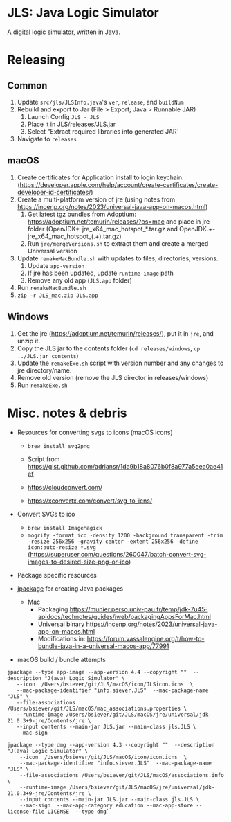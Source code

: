 # JLS: Java Logic Simulator

A digital logic simulator, written in Java.

# Releasing 

## Common

1. Update `src/jls/JLSInfo.java`'s `ver`, `release`, and `buildNum`
2. Rebuild and export to Jar (File > Export;  Java > Runnable JAR)
	1. Launch Config `JLS - JLS`
	2. Place it in JLS/releases/JLS.jar
	3. Select "Extract required libraries into generated JAR`
3. Navigate to `releases`

## macOS

1. Create certificates for Application install to login keychain. (https://developer.apple.com/help/account/create-certificates/create-developer-id-certificates/)
2. Create a multi-platform version of jre (using notes from https://incenp.org/notes/2023/universal-java-app-on-macos.html)
	1. Get latest tgz bundles from Adoptium: https://adoptium.net/temurin/releases/?os=mac and place in jre folder (OpenJDK*-jre_x64_mac_hotspot_*.tar.gz and  OpenJDK.+-jre_x64_mac_hotspot_(.+).tar.gz)
	2. Run `jre/mergeVersions.sh` to extract them and create a merged Universal version 
3. Update `remakeMacBundle.sh` with updates to files, directories, versions. 
   1. Update `app-version` 
   2. If jre has been updated, update `runtime-image` path
   3. Remove any old app (`JLS.app` folder)
4. Run `remakeMacBundle.sh`
5. `zip -r JLS_mac.zip JLS.app`

## Windows

1. Get the jre (https://adoptium.net/temurin/releases/), put it in `jre`, and unzip it.  
2. Copy the JLS jar to the contents folder (`cd releases/windows`, `cp ../JLS.jar contents`)
3. Update the `remakeExe.sh` script with version number and any changes to jre directory/name. 
4. Remove old version (remove the JLS director in releases/windows)
5. Run `remakeExe.sh` 

# Misc. notes & debris

* Resources for converting svgs to icons (macOS icons)
  * `brew install svg2png` 
  * Script from https://gist.github.com/adriansr/1da9b18a8076b0f8a977a5eea0ae41ef 
  
  * https://cloudconvert.com/   
  * https://xconvertx.com/convert/svg_to_icns/
* Convert SVGs to ico 
  * `brew install ImageMagick`
  * `mogrify -format ico -density 1200 -background transparent -trim -resize 256x256 -gravity center -extent 256x256 -define icon:auto-resize *.svg`  (https://superuser.com/questions/260047/batch-convert-svg-images-to-desired-size-png-or-ico)
  
* Package specific resources

* [jpackage](https://docs.oracle.com/en/java/javase/19/jpackage/packaging-overview.html) for creating Java packages
   * Mac 
     * Packaging https://munier.perso.univ-pau.fr/temp/jdk-7u45-apidocs/technotes/guides/jweb/packagingAppsForMac.html 
     * Universal binary https://incenp.org/notes/2023/universal-java-app-on-macos.html
     * Modifications in: https://forum.vassalengine.org/t/how-to-bundle-java-in-a-universal-macos-app/77991 

* macOS build / bundle attempts

 ```
jpackage --type app-image --app-version 4.4 --copyright ""  --description "J(ava) Logic Simulator" \
    --icon  /Users/bsiever/git/JLS/macOS/icon/JLSicon.icns  \
    --mac-package-identifier "info.siever.JLS"  --mac-package-name "JLS" \
    --file-associations /Users/bsiever/git/JLS/macOS/mac_associations.properties \
    --runtime-image /Users/bsiever/git/JLS/macOS/jre/universal/jdk-21.0.3+9-jre/Contents/jre \
    --input contents --main-jar JLS.jar --main-class jls.JLS \
    --mac-sign 
```

```
jpackage --type dmg --app-version 4.3 --copyright ""  --description "J(ava) Logic Simulator" \
    --icon  /Users/bsiever/git/JLS/macOS/icon/icon.icns  \
    --mac-package-identifier "info.siever.JLS"  --mac-package-name "JLS" \
    --file-associations /Users/bsiever/git/JLS/macOS/associations.info \
    --runtime-image /Users/bsiever/git/JLS/macOS/jre/universal/jdk-21.0.3+9-jre/Contents/jre \
    --input contents --main-jar JLS.jar --main-class jls.JLS \
    --mac-sign  --mac-app-category education --mac-app-store --license-file LICENSE  --type dmg`    
```
